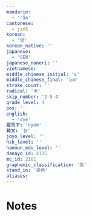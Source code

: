 ```yaml
---
mandarin:
  - 'rǎn'
cantonese:
  - jim5
korean:
  - '염'
korean_native: ''
japanese:
  - 'SEN'
japanese_nanori: ''
vietnamese:
middle_chinese_initial: 'ȵ'
middle_chinese_final: 'iᴇm'
stroke_count: ''
radical: '木'
skip_number: '2-5-4'
grade_level: 4
pos: ''
english:
  - 'dye'
羅馬字: 'nyom'
韓文: '뇸'
joyo_level: ''
hsk_level: ''
hanmun_edu_level: ''
danayo_id: 4135
mc_id: 2101
graphemic_classification: '杂'
stand_in: '染色'
aliases:
---
```


# Notes
